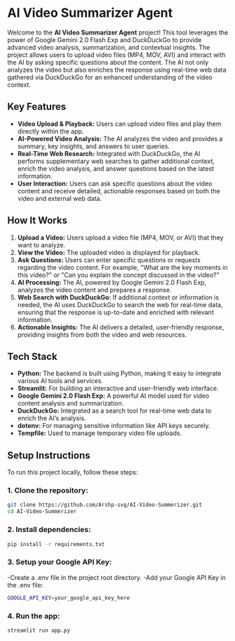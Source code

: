 # AI Video Summarizer Agent

Welcome to the **AI Video Summarizer Agent** project! This tool leverages the power of Google Gemini 2.0 Flash Exp and DuckDuckGo to provide advanced video analysis, summarization, and contextual insights. The project allows users to upload video files (MP4, MOV, AVI) and interact with the AI by asking specific questions about the content. The AI not only analyzes the video but also enriches the response using real-time web data gathered via DuckDuckGo for an enhanced understanding of the video context.

## Key Features

- **Video Upload & Playback:** Users can upload video files and play them directly within the app.
- **AI-Powered Video Analysis:** The AI analyzes the video and provides a summary, key insights, and answers to user queries.
- **Real-Time Web Research:** Integrated with DuckDuckGo, the AI performs supplementary web searches to gather additional context, enrich the video analysis, and answer questions based on the latest information.
- **User Interaction:** Users can ask specific questions about the video content and receive detailed, actionable responses based on both the video and external web data.

## How It Works

1. **Upload a Video:** Users upload a video file (MP4, MOV, or AVI) that they want to analyze.
2. **View the Video:** The uploaded video is displayed for playback.
3. **Ask Questions:** Users can enter specific questions or requests regarding the video content. For example, "What are the key moments in this video?" or "Can you explain the concept discussed in the video?"
4. **AI Processing:** The AI, powered by Google Gemini 2.0 Flash Exp, analyzes the video content and prepares a response.
5. **Web Search with DuckDuckGo:** If additional context or information is needed, the AI uses DuckDuckGo to search the web for real-time data, ensuring that the response is up-to-date and enriched with relevant information.
6. **Actionable Insights:** The AI delivers a detailed, user-friendly response, providing insights from both the video and web resources.

## Tech Stack

- **Python:** The backend is built using Python, making it easy to integrate various AI tools and services.
- **Streamlit:** For building an interactive and user-friendly web interface.
- **Google Gemini 2.0 Flash Exp:** A powerful AI model used for video content analysis and summarization.
- **DuckDuckGo:** Integrated as a search tool for real-time web data to enrich the AI’s analysis.
- **dotenv:** For managing sensitive information like API keys securely.
- **Tempfile:** Used to manage temporary video file uploads.

## Setup Instructions

To run this project locally, follow these steps:

### 1. Clone the repository:

```bash
git clone https://github.com/Arshp-svg/AI-Video-Summerizer.git
cd AI-Video-Summerizer 
```

### 2. Install dependencies:
```bash
pip install -r requirements.txt

```

### 3. Setup your Google API Key:
-Create a .env file in the project root directory.
-Add your Google API Key in the .env file:
```bash
GOOGLE_API_KEY=your_google_api_key_here
```

### 4. Run the app:
```bash
streamlit run app.py

```
